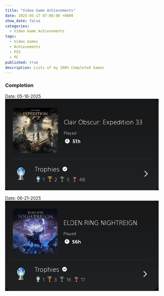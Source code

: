 ```yaml
---
title: "Video Game Achievements"
date: 2025-05-17 07:00:00 +0800
show_date: false
categories: 
  - Video Game Achievements
tags: 
  - Video Games
  - Achievements
  - PS5
  - PC
published: true
description: Lists of my 100% Completed Games
---
```


### Completion

Date: 05-16-2025
![img](/assets/game-achievements/e33.jpg)

Date: 06-21-2025
![img](/assets/game-achievements/ER.jpg)

